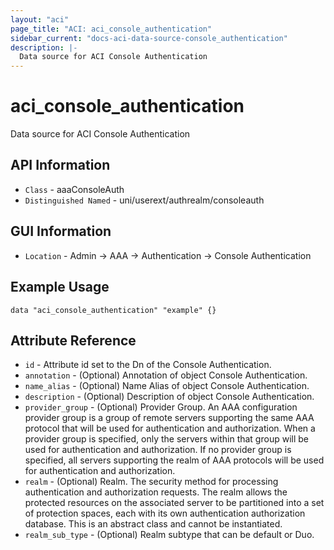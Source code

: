 ```yaml
---
layout: "aci"
page_title: "ACI: aci_console_authentication"
sidebar_current: "docs-aci-data-source-console_authentication"
description: |-
  Data source for ACI Console Authentication
---
```


# aci_console_authentication #

Data source for ACI Console Authentication 


## API Information ##

* `Class` - aaaConsoleAuth
* `Distinguished Named` - uni/userext/authrealm/consoleauth

## GUI Information ##

* `Location` - Admin -> AAA -> Authentication -> Console Authentication 



## Example Usage ##

```hcl
data "aci_console_authentication" "example" {}
```

## Attribute Reference ##
* `id` - Attribute id set to the Dn of the Console Authentication.
* `annotation` - (Optional) Annotation of object Console Authentication.
* `name_alias` - (Optional) Name Alias of object Console Authentication.
* `description` - (Optional) Description of object Console Authentication.
* `provider_group` - (Optional) Provider Group. An AAA configuration provider group is a group of remote servers supporting the same AAA protocol that will be used for authentication and authorization. When a provider group is specified, only the servers within that group will be used for authentication and authorization. If no provider group is specified, all servers supporting the realm of AAA protocols will be used for authentication and authorization.
* `realm` - (Optional) Realm. The security method for processing authentication and authorization requests. The realm allows the protected resources on the associated server to be partitioned into a set of protection spaces, each with its own authentication authorization database. This is an abstract class and cannot be instantiated.
* `realm_sub_type` - (Optional) Realm subtype that can be default or Duo.
